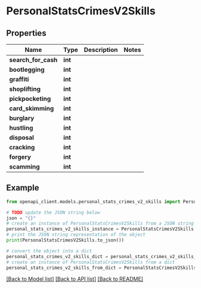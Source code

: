 # PersonalStatsCrimesV2Skills


## Properties

Name | Type | Description | Notes
------------ | ------------- | ------------- | -------------
**search_for_cash** | **int** |  | 
**bootlegging** | **int** |  | 
**graffiti** | **int** |  | 
**shoplifting** | **int** |  | 
**pickpocketing** | **int** |  | 
**card_skimming** | **int** |  | 
**burglary** | **int** |  | 
**hustling** | **int** |  | 
**disposal** | **int** |  | 
**cracking** | **int** |  | 
**forgery** | **int** |  | 
**scamming** | **int** |  | 

## Example

```python
from openapi_client.models.personal_stats_crimes_v2_skills import PersonalStatsCrimesV2Skills

# TODO update the JSON string below
json = "{}"
# create an instance of PersonalStatsCrimesV2Skills from a JSON string
personal_stats_crimes_v2_skills_instance = PersonalStatsCrimesV2Skills.from_json(json)
# print the JSON string representation of the object
print(PersonalStatsCrimesV2Skills.to_json())

# convert the object into a dict
personal_stats_crimes_v2_skills_dict = personal_stats_crimes_v2_skills_instance.to_dict()
# create an instance of PersonalStatsCrimesV2Skills from a dict
personal_stats_crimes_v2_skills_from_dict = PersonalStatsCrimesV2Skills.from_dict(personal_stats_crimes_v2_skills_dict)
```
[[Back to Model list]](../README.md#documentation-for-models) [[Back to API list]](../README.md#documentation-for-api-endpoints) [[Back to README]](../README.md)


